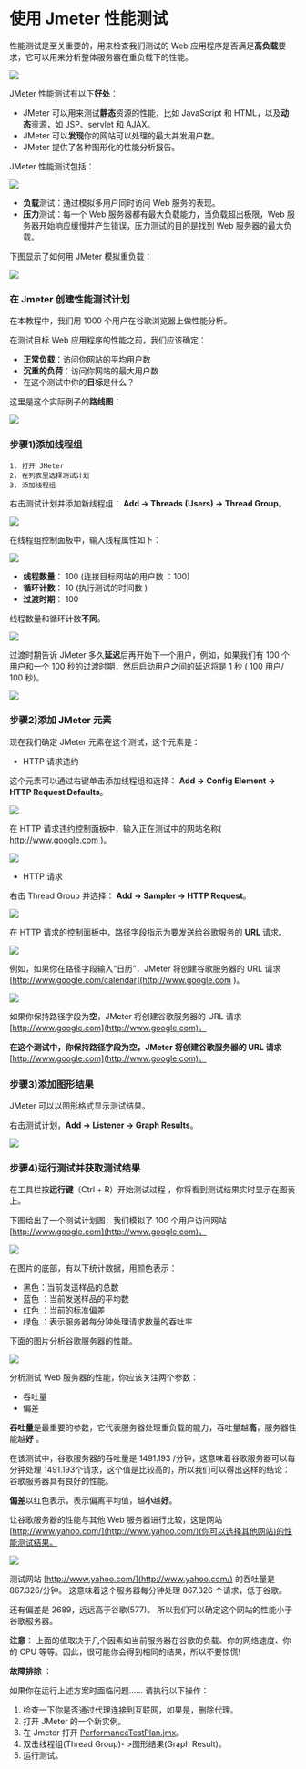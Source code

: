 # 使用 Jmeter 性能测试

性能测试是至关重要的，用来检查我们测试的 Web 应用程序是否满足**高负载**要求，它可以用来分析整体服务器在重负载下的性能。

![](./images/PerformanceTesting.png)

 
JMeter 性能测试有以下**好处**：

   - JMeter 可以用来测试**静态**资源的性能，比如 JavaScript 和 HTML，以及**动态**资源，如 JSP、servlet 和 AJAX。
   - JMeter 可以**发现**你的网站可以处理的最大并发用户数。
   - JMeter 提供了各种图形化的性能分析报告。

JMeter 性能测试包括：

![](./images/JMeterPerformanceTest.png)

   - **负载**测试：通过模拟多用户同时访问 Web 服务的表现。
   - **压力**测试：每一个 Web 服务器都有最大负载能力，当负载超出极限，Web 服务器开始响应缓慢并产生错误，压力测试的目的是找到 Web 服务器的最大负载。

下图显示了如何用 JMeter 模拟重负载：

![](./images/JMeterApacheSampler.png)

### 在 Jmeter 创建性能测试计划 

在本教程中，我们用  1000 个用户在谷歌浏览器上做性能分析。

在测试目标 Web 应用程序的性能之前，我们应该确定：

   - **正常负载**：访问你网站的平均用户数
   - **沉重的负荷**：访问你网站的最大用户数
   - 在这个测试中你的**目标**是什么？

这里是这个实际例子的**路线图**：

![](./images/JMeterTestPlanFlow.png)
### 步骤1)添加线程组

    1. 打开 JMeter
    2. 在列表里选择测试计划
    3. 添加线程组

右击测试计划并添加新线程组： **Add -> Threads (Users) -> Thread Group**。

![](./images/JMeterAddThreadGroup.png)

在线程组控制面板中，输入线程属性如下：

![](./images/ThreadGroupJMeterPerformance.png)

   - **线程数量**： 100 (连接目标网站的用户数 ：100)
   - **循环计数**： 10 (执行测试的时间数 )
   - **过渡时期**： 100

线程数量和循环计数**不同**。

![](./images/ThreadCountVSLoopCount.png)

过渡时期告诉 JMeter 多久**延迟**后再开始下一个用户，例如，如果我们有 100 个用户和一个 100 秒的过渡时期，然后启动用户之间的延迟将是 1 秒 ( 100 用户/ 100 秒)。

![](./images/UserDelayHTTP.png)

### 步骤2)添加 JMeter 元素

现在我们确定 JMeter 元素在这个测试，这个元素是：

   - HTTP 请求违约

这个元素可以通过右键单击添加线程组和选择： **Add -> Config Element -> HTTP Request Defaults**。

![](./images/ThreadGroupAddJMeterPerformance.png)

在 HTTP 请求违约控制面板中，输入正在测试中的网站名称( [http://www.google.com ](http://www.google.com))。

![](./images/HTTPRequestJMeterPerformance.png)

   - HTTP 请求

右击 Thread Group 并选择： **Add -> Sampler -> HTTP Request**。

![](./images/AddHTTPRequestJmeterPerformance.png)

在 HTTP 请求的控制面板中，路径字段指示为要发送给谷歌服务的 **URL** 请求。

![](./images/HTTPRequestControlPanelJMeter.png)

例如，如果你在路径字段输入“日历”，JMeter 将创建谷歌服务器的 URL 请求 [http://www.google.com/calendar](http://www.google.com )。

![](./images/HTTPRequestCalenderJMeter.png)


如果你保持路径字段为**空**，JMeter 将创建谷歌服务器的 URL 请求  [http://www.google.com](http://www.google.com)。

**在这个测试中，你保持路径字段为空，JMeter 将创建谷歌服务器的 URL 请求** [http://www.google.com](http://www.google.com)。

### 步骤3)添加图形结果

JMeter 可以以图形格式显示测试结果。

右击测试计划，**Add -> Listener -> Graph Results**。

![](./images/AddGrapgResultJMeter.png)

### 步骤4)运行测试并获取测试结果

在工具栏按**运行键**（Ctrl + R）开始测试过程 ，你将看到测试结果实时显示在图表上。

下图给出了一个测试计划图，我们模拟了 100 个用户访问网站  [http://www.google.com](http://www.google.com)。

![](./images/RunTestPlan.gif)

在图片的底部，有以下统计数据，用颜色表示：

   - 黑色：当前发送样品的总数
   - 蓝色 ：当前发送样品的平均数
   - 红色 ：当前的标准偏差
   - 绿色 ：表示服务器每分钟处理请求数量的吞吐率

下面的图片分析谷歌服务器的性能。

![](./images/GraphResultGraphJMeter.png)

分析测试 Web 服务器的性能，你应该关注两个参数：

   - 吞吐量
   - 偏差

**吞吐量**是最重要的参数，它代表服务器处理重负载的能力，吞吐量越**高**，服务器性能越**好** 。

在该测试中，谷歌服务器的吞吐量是 1491.193 /分钟，这意味着谷歌服务器可以每分钟处理 1491.193个请求，这个值是比较高的，所以我们可以得出这样的结论：谷歌服务器具有良好的性能。

**偏差**以红色表示，表示偏离平均值，越**小**越**好**。

让谷歌服务器的性能与其他 Web 服务器进行比较，这是网站 [http://www.yahoo.com/](http://www.yahoo.com/)(你可以选择其他网站)的性能测试结果。

![](./images/GraphToDisplayJMeter.png)

测试网站 [http://www.yahoo.com/](http://www.yahoo.com/) 的吞吐量是 867.326/分钟。 这意味着这个服务器每分钟处理 867.326 个请求，低于谷歌。

还有偏差是 2689，远远高于谷歌(577)。 所以我们可以确定这个网站的性能小于谷歌服务器。

**注意**： 上面的值取决于几个因素如当前服务器在谷歌的负载、你的网络速度、你的 CPU 等等。因此，很可能你会得到相同的结果，所以不要惊慌!

**故障排除** ：

如果你在运行上述方案时面临问题…… 请执行以下操作：

   1. 检查一下你是否通过代理连接到互联网，如果是，删除代理。
   2. 打开 JMeter 的一个新实例。
   3. 在 Jmeter 打开 [PerformanceTestPlan.jmx](https://drive.google.com/uc?export=download&id=0B_vqvT0ovzHcTjl1NGdpTUp5Y1E)。
   4. 双击线程组(Thread Group)- >图形结果(Graph Result)。
   5. 运行测试。
